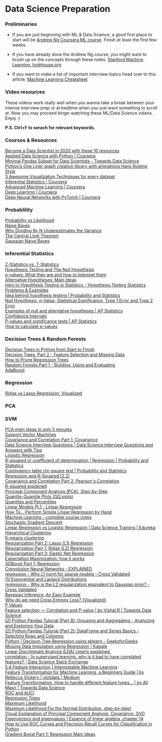 # Data Science Preparation

### Preliminaries

 - If you are just beginning with ML & Data Science, a good first place to start will be [Andrew Ng Coursera ML course](https://www.coursera.org/learn/machine-learning). Finish at least the first few weeks.

 - If you have already done the Andrew Ng course, you might want to brush up on the concepts through these notes. [Stanford Machine Learning, holehouse.org](https://www.holehouse.org/mlclass/)

 - If you want to make a list of important interview topics head over to this article. [Machine Learning Cheatsheet](https://medium.com/swlh/cheat-sheets-for-machine-learning-interview-topics-51c2bc2bab4f)

### Video resources

These videos work really well when you wanna take a break between your intense interview prep or at bedtime when you just want something to scroll at. Now you may proceed binge-watching these ML/Data Science videos. Enjoy :)

**P.S. Ctrl+F to serach for relevant keywords.**

### Courses & Resources
<DT><A HREF="https://towardsdatascience.com/top-10-resources-to-become-a-data-scientist-in-2020-99a315194701">Become a Data Scientist in 2020 with these 10 resources</A>
<DT><A HREF="https://www.coursera.org/specializations/data-science-python?ranMID=40328&ranEAID=lVarvwc5BD0&ranSiteID=lVarvwc5BD0-_4L3mvw.I6oY9SNPHAtR2Q&siteID=lVarvwc5BD0-_4L3mvw.I6oY9SNPHAtR2Q&utm_content=2&utm_medium=partners&utm_source=linkshare&utm_campaign=lVarvwc5BD0">Applied Data Science with Python | Coursera</A>
<DT><A HREF="https://towardsdatascience.com/minimal-pandas-subset-for-data-scientists-6355059629ae">Minimal Pandas Subset for Data Scientists - Towards Data Science</A>
<DT><A HREF="https://towardsdatascience.com/pythons-one-liner-graph-creation-library-with-animations-hans-rosling-style-f2cb50490396">Python’s One Liner graph creation library with animations Hans Rosling Style</A>
<DT><A HREF="https://towardsdatascience.com/3-awesome-visualization-techniques-for-every-dataset-9737eecacbe8">3 Awesome Visualization Techniques for every dataset</A>
<DT><A HREF="https://www.coursera.org/learn/inferential-statistics-intro?ranMID=40328&ranEAID=lVarvwc5BD0&ranSiteID=lVarvwc5BD0-ydEVG6k5kidzLtNqbbVQvQ&siteID=lVarvwc5BD0-ydEVG6k5kidzLtNqbbVQvQ&utm_content=2&utm_medium=partners&utm_source=linkshare&utm_campaign=lVarvwc5BD0">Inferential Statistics | Coursera</A>
<DT><A HREF="https://www.coursera.org/specializations/aml?ranMID=40328&ranEAID=lVarvwc5BD0&ranSiteID=lVarvwc5BD0-_1LkRNzPhJ43gzMHQzcbag&siteID=lVarvwc5BD0-_1LkRNzPhJ43gzMHQzcbag&utm_content=2&utm_medium=partners&utm_source=linkshare&utm_campaign=lVarvwc5BD0">Advanced Machine Learning | Coursera</A>
<DT><A HREF="https://www.coursera.org/specializations/deep-learning?ranMID=40328&ranEAID=lVarvwc5BD0&ranSiteID=lVarvwc5BD0-m3SBadPJeg1Z1rWVng39OQ&siteID=lVarvwc5BD0-m3SBadPJeg1Z1rWVng39OQ&utm_content=2&utm_medium=partners&utm_source=linkshare&utm_campaign=lVarvwc5BD0">Deep Learning | Coursera</A>
<DT><A HREF="https://www.coursera.org/learn/deep-neural-networks-with-pytorch?ranMID=40328&ranEAID=lVarvwc5BD0&ranSiteID=lVarvwc5BD0-Kb0qPiTtTFPC3kMQZlnqpg&siteID=lVarvwc5BD0-Kb0qPiTtTFPC3kMQZlnqpg&utm_content=2&utm_medium=partners&utm_source=linkshare&utm_campaign=lVarvwc5BD0">Deep Neural Networks with PyTorch | Coursera</A>

### Probablility
<DT><A HREF="https://www.youtube.com/watch?v=pYxNSUDSFH4">Probability vs Likelihood</A>
<DT><A HREF="https://www.youtube.com/watch?v=O2L2Uv9pdDA">Naive Bayes</A>
<DT><A HREF="https://www.youtube.com/watch?v=sHRBg6BhKjI">Why Dividing By N Underestimates the Variance</A>
<DT><A HREF="https://www.youtube.com/watch?v=YAlJCEDH2uY">The Central Limit Theorem</A>
<DT><A HREF="https://www.youtube.com/watch?v=H3EjCKtlVog">Gaussian Naive Bayes</A>
 
### Inferential Statistics
<DT><A HREF="https://www.youtube.com/watch?v=DEkPZv5ppHI">Z-Statistics vs. T-Statistics</A>
<DT><A HREF="https://www.youtube.com/watch?v=0oc49DyA3hU">Hypothesis Testing and The Null Hypothesis</A>
<DT><A HREF="https://www.youtube.com/watch?v=vemZtEM63GY">p-values: What they are and how to interpret them</A>
<DT><A HREF="https://www.youtube.com/watch?v=5koKb5B_YWo">Alternative Hypotheses: Main Ideas</A>
<DT><A HREF="https://www.youtube.com/watch?v=VK-rnA3-41c">Intro to Hypothesis Testing in Statistics - Hypothesis Testing Statistics Problems &amp; Examples</A>
<DT><A HREF="https://www.youtube.com/watch?v=dpGmVV0-4jc">Idea behind hypothesis testing | Probability and Statistics</A>
<DT><A HREF="https://www.youtube.com/watch?v=YSwmpAmLV2s">Null Hypothesis, p-Value, Statistical Significance, Type 1 Error and Type 2 Error</A>
<DT><A HREF="https://www.youtube.com/watch?v=_3_6wjycJdk">Examples of null and alternative hypotheses | AP Statistics</A>
<DT><A HREF="https://www.youtube.com/watch?v=TqOeMYtOc1w">Confidence Intervals</A>
<DT><A HREF="https://www.youtube.com/watch?v=KS6KEWaoOOE">P-values and significance tests | AP Statistics</A>
<DT><A HREF="https://www.youtube.com/watch?v=JQc3yx0-Q9E">How to calculate p-values</A>

### Decision Trees & Random Forests
<DT><A HREF="https://www.youtube.com/watch?v=q90UDEgYqeI">Decision Trees in Python from Start to Finish</A>
<DT><A HREF="https://www.youtube.com/watch?v=wpNl-JwwplA">Decision Trees, Part 2 - Feature Selection and Missing Data</A>
<DT><A HREF="https://www.youtube.com/watch?v=D0efHEJsfHo">How to Prune Regression Trees</A>
<DT><A HREF="https://www.youtube.com/watch?v=J4Wdy0Wc_xQ">Random Forests Part 1 - Building, Using and Evaluating</A>
<DT><A HREF="https://www.youtube.com/watch?v=LsK-xG1cLYA">AdaBoost</A>
 
 
### Regression
<DT><A HREF="https://www.youtube.com/watch?v=Xm2C_gTAl8c">Ridge vs Lasso Regression, Visualized</A>
 
 
### PCA

 
### SVM
 






<DT><A HREF="https://www.youtube.com/watch?v=HMOI_lkzW08">PCA main ideas in only 5 minutes</A>
<DT><A HREF="https://www.youtube.com/watch?v=efR1C6CvhmE">Support Vector Machines</A>


<DT><A HREF="https://www.youtube.com/watch?v=qtaqvPAeEJY">Covariance and Correlation Part 1: Covariance</A>
<DT><A HREF="https://www.youtube.com/watch?v=7YuTmLvs1Dc">Data Science Interview Questions | Data Science Interview Questions and Answers with Tips</A>
<DT><A HREF="https://www.youtube.com/watch?v=yIYKR4sgzI8">Logistic Regression</A>
<DT><A HREF="https://www.youtube.com/watch?v=lng4ZgConCM">R-squared or coefficient of determination | Regression | Probability and Statistics</A>
<DT><A HREF="https://www.youtube.com/watch?v=hpWdDmgsIRE">Contingency table chi-square test | Probability and Statistics</A>
<DT><A HREF="https://www.youtube.com/watch?v=Q-TtIPF0fCU">Regression and R-Squared (2.2)</A>
<DT><A HREF="https://www.youtube.com/watch?v=xZ_z8KWkhXE">Covariance and Correlation Part 2: Pearson&#39;s Correlation</A>
<DT><A HREF="https://www.youtube.com/watch?v=2AQKmw14mHM">R-squared explained</A>
<DT><A HREF="https://www.youtube.com/watch?v=FgakZw6K1QQ">Principal Component Analysis (PCA), Step-by-Step</A>
<DT><A HREF="https://www.youtube.com/watch?v=okjYjClSjOg">Quantile-Quantile Plots (QQ plots)</A>
<DT><A HREF="https://www.youtube.com/watch?v=IFKQLDmRK0Y">Quantiles and Percentiles</A>
<DT><A HREF="https://www.youtube.com/watch?v=nk2CQITm_eo">Linear Models Pt.1 - Linear Regression</A>
<DT><A HREF="https://www.youtube.com/watch?v=GhrxgbQnEEU">How To... Perform Simple Linear Regression by Hand</A>
<DT><A HREF="http://www.holehouse.org/mlclass/">Machine Learning - complete course notes</A>
<DT><A HREF="https://www.youtube.com/watch?v=vMh0zPT0tLI">Stochastic Gradient Descent</A>
<DT><A HREF="https://www.youtube.com/watch?v=OCwZyYH14uw">Linear Regression vs Logistic Regression | Data Science Training | Edureka</A>
<DT><A HREF="https://www.youtube.com/watch?v=7xHsRkOdVwo">Hierarchical Clustering</A>
<DT><A HREF="https://www.youtube.com/watch?v=4b5d3muPQmA">K-means clustering</A>
<DT><A HREF="https://www.youtube.com/watch?v=NGf0voTMlcs">Regularization Part 2: Lasso (L1) Regression</A>
<DT><A HREF="https://www.youtube.com/watch?v=Q81RR3yKn30">Regularization Part 1: Ridge (L2) Regression</A>
<DT><A HREF="https://www.youtube.com/watch?v=1dKRdX9bfIo">Regularization Part 3: Elastic Net Regression</A>
<DT><A HREF="https://www.youtube.com/watch?v=iQoXFmbXRJA">Expectation Maximization: how it works</A>
<DT><A HREF="https://www.youtube.com/watch?v=OtD8wVaFm6E">XGBoost Part 1: Regression</A>
<DT><A HREF="https://www.youtube.com/watch?v=m8pOnJxOcqY">Convolution Neural Networks - EXPLAINED</A>
<DT><A HREF="https://stats.stackexchange.com/questions/45643/why-l1-norm-for-sparse-models">regression - Why L1 norm for sparse models - Cross Validated</A>
<DT><A HREF="https://www.youtube.com/watch?v=5ptp4naoYEo">(1) Exponential and Laplace Distributions</A>
<DT><A HREF="https://stats.stackexchange.com/questions/163388/why-is-the-l2-regularization-equivalent-to-gaussian-prior">regression - Why is the L2 regularization equivalent to Gaussian prior? - Cross Validated</A>
<DT><A HREF="https://www.youtube.com/watch?v=I4dkEALQv34">Bayesian Inference: An Easy Example</A>
<DT><A HREF="https://www.youtube.com/watch?v=gIx974WtVb4">Why do we need Cross Entropy Loss? (Visualized)</A>
<DT><A HREF="https://www.youtube.com/watch?v=5Z9OIYA8He8">P Values</A>
<DT><A HREF="https://towardsdatascience.com/feature-selection-correlation-and-p-value-da8921bfb3cf">Feature selection — Correlation and P-value | by Vishal R | Towards Data Science</A>
<DT><A HREF="https://www.youtube.com/watch?v=txMdrV1Ut64">(2) Python Pandas Tutorial (Part 8): Grouping and Aggregating - Analyzing and Exploring Your Data</A>
<DT><A HREF="https://www.youtube.com/watch?v=zmdjNSmRXF4&list=PL-osiE80TeTsWmV9i9c58mdDCSskIFdDS&index=2">(2) Python Pandas Tutorial (Part 2): DataFrame and Series Basics - Selecting Rows and Columns</A>
<DT><A HREF="https://www.geeksforgeeks.org/python-decision-tree-regression-using-sklearn/?ref=rp">Python | Decision Tree Regression using sklearn - GeeksforGeeks</A>
<DT><A HREF="https://www.kaggle.com/shashankasubrahmanya/missing-data-imputation-using-regression">Missing Data Imputation using Regression | Kaggle</A>
<DT><A HREF="https://www.youtube.com/watch?v=azXCzI57Yfc">Linear Discriminant Analysis (LDA) clearly explained.</A>
<DT><A HREF="https://datascience.stackexchange.com/questions/24452/in-supervised-learning-why-is-it-bad-to-have-correlated-features">correlation - In supervised learning, why is it bad to have correlated features? - Data Science Stack Exchange</A>
<DT><A HREF="https://christophm.github.io/interpretable-ml-book/interaction.html">5.4 Feature Interaction | Interpretable Machine Learning</A>
<DT><A HREF="https://medium.com/vickdata/four-feature-types-and-how-to-transform-them-for-machine-learning-8693e1c24e80">Feature Transformation for Machine Learning, a Beginners Guide | by Rebecca Vickery | vickdata | Medium</A>
<DT><A HREF="https://towardsdatascience.com/apache-spark-mllib-tutorial-7aba8a1dce6e">Feature Transformation. How to handle different feature types… | by Ali Masri | Towards Data Science</A>
<DT><A HREF="https://www.youtube.com/watch?v=4jRBRDbJemM">ROC and AUC!</A>
<DT><A HREF="https://www.youtube.com/watch?v=g9c66TUylZ4">Regression Trees</A>
<DT><A HREF="https://www.youtube.com/watch?v=XepXtl9YKwc">Maximum Likelihood</A>
<DT><A HREF="https://www.youtube.com/watch?v=Dn6b9fCIUpM">Maximum Likelihood For the Normal Distribution, step-by-step!</A>

<DT><A HREF="https://www.youtube.com/watch?v=5HNr_j6LmPc">Visual Explanation of Principal Component Analysis, Covariance, SVD</A>
<DT><A HREF="https://m.youtube.com/watch?feature=youtu.be&v=PFDu9oVAE-g">Eigenvectors and eigenvalues | Essence of linear algebra, chapter 14</A>
<DT><A HREF="https://machinelearningmastery.com/roc-curves-and-precision-recall-curves-for-classification-in-python/">How to Use ROC Curves and Precision-Recall Curves for Classification in Python</A>
<DT><A HREF="https://www.youtube.com/watch?v=3CC4N4z3GJc">Gradient Boost Part 1: Regression Main Ideas</A>
